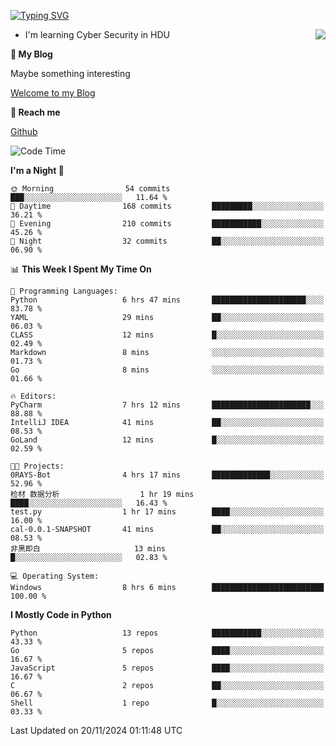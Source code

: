 [![Typing SVG](https://readme-typing-svg.herokuapp.com?font=Fira+Code&pause=1000&random=false&width=450&height=60&lines=Hello+%F0%9F%91%8B%F0%9F%8F%BB;I'm+JBNRZ)](https://git.io/typing-svg)

<a href="#">
  <img align="right" src="https://github-readme-stats.vercel.app/api?username=JBNRZ&show_icons=true&bg_color=15,f2f7fd,E0EAFC" />
</a>

- I'm learning Cyber Security in HDU

 **🌱 My Blog**

Maybe something interesting

[Welcome to my Blog](https://jbnrz.com.cn/)

 **💬 Reach me** 

[Github](https://github.com/JBNRZ)


<!--START_SECTION:waka-->
![Code Time](http://img.shields.io/badge/Code%20Time-750%20hrs%2026%20mins-blue)

**I'm a Night 🦉** 

```text
🌞 Morning                54 commits          ███░░░░░░░░░░░░░░░░░░░░░░   11.64 % 
🌆 Daytime                168 commits         █████████░░░░░░░░░░░░░░░░   36.21 % 
🌃 Evening                210 commits         ███████████░░░░░░░░░░░░░░   45.26 % 
🌙 Night                  32 commits          ██░░░░░░░░░░░░░░░░░░░░░░░   06.90 % 
```


📊 **This Week I Spent My Time On** 

```text
💬 Programming Languages: 
Python                   6 hrs 47 mins       █████████████████████░░░░   83.78 % 
YAML                     29 mins             ██░░░░░░░░░░░░░░░░░░░░░░░   06.03 % 
CLASS                    12 mins             █░░░░░░░░░░░░░░░░░░░░░░░░   02.49 % 
Markdown                 8 mins              ░░░░░░░░░░░░░░░░░░░░░░░░░   01.73 % 
Go                       8 mins              ░░░░░░░░░░░░░░░░░░░░░░░░░   01.66 % 

🔥 Editors: 
PyCharm                  7 hrs 12 mins       ██████████████████████░░░   88.88 % 
IntelliJ IDEA            41 mins             ██░░░░░░░░░░░░░░░░░░░░░░░   08.53 % 
GoLand                   12 mins             █░░░░░░░░░░░░░░░░░░░░░░░░   02.59 % 

🐱‍💻 Projects: 
0RAYS-Bot                4 hrs 17 mins       █████████████░░░░░░░░░░░░   52.96 % 
检材 数据分析                  1 hr 19 mins        ████░░░░░░░░░░░░░░░░░░░░░   16.43 % 
test.py                  1 hr 17 mins        ████░░░░░░░░░░░░░░░░░░░░░   16.00 % 
cal-0.0.1-SNAPSHOT       41 mins             ██░░░░░░░░░░░░░░░░░░░░░░░   08.53 % 
非黑即白                     13 mins             █░░░░░░░░░░░░░░░░░░░░░░░░   02.83 % 

💻 Operating System: 
Windows                  8 hrs 6 mins        █████████████████████████   100.00 % 
```

**I Mostly Code in Python** 

```text
Python                   13 repos            ███████████░░░░░░░░░░░░░░   43.33 % 
Go                       5 repos             ████░░░░░░░░░░░░░░░░░░░░░   16.67 % 
JavaScript               5 repos             ████░░░░░░░░░░░░░░░░░░░░░   16.67 % 
C                        2 repos             ██░░░░░░░░░░░░░░░░░░░░░░░   06.67 % 
Shell                    1 repo              █░░░░░░░░░░░░░░░░░░░░░░░░   03.33 % 
```




 Last Updated on 20/11/2024 01:11:48 UTC
<!--END_SECTION:waka-->
